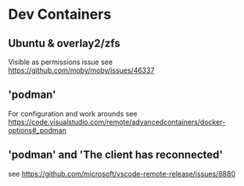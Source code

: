# Dev Containers

## Ubuntu & overlay2/zfs

Visible as permissions issue see https://github.com/moby/moby/issues/46337


## 'podman'

For configuration and work arounds see https://code.visualstudio.com/remote/advancedcontainers/docker-options#_podman

## 'podman' and 'The client has reconnected'

see https://github.com/microsoft/vscode-remote-release/issues/8880